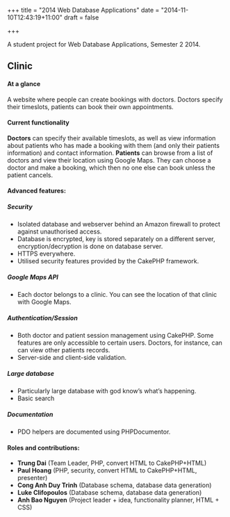 +++
title = "2014 Web Database Applications"
date = "2014-11-10T12:43:19+11:00"
draft = false

+++

A student project for Web Database Applications, Semester 2 2014.
## Clinic
#### At a glance
A website where people can create bookings with doctors. Doctors specify their timeslots, patients can book their own appointments.
#### Current functionality
**Doctors** can specify their available timeslots, as well as view information about patients who has made a booking with them (and only their patients information) and contact information.
**Patients** can browse from a list of doctors and view their location using Google Maps. They can choose a doctor and make a booking, which then no one else can book unless the patient cancels.
#### Advanced features:

##### Security
* Isolated database and webserver behind an Amazon firewall to protect against unauthorised access.
* Database is encrypted, key is stored separately on a different server, encryption/decryption is done on database server.
* HTTPS everywhere.
* Utilised security features provided by the CakePHP framework.

##### Google Maps API
* Each doctor belongs to a clinic. You can see the location of that clinic with Google Maps.

##### Authentication/Session
* Both doctor and patient session management using CakePHP. Some features are only accessible to certain users. Doctors, for instance, can can view other patients records.
* Server-side and client-side validation.

##### Large database
* Particularly large database with god know’s what’s happening.
* Basic search

##### Documentation
* PDO helpers are documented using PHPDocumentor.

#### Roles and contributions:
* **Trung Dai**
(Team Leader, PHP, convert HTML to CakePHP+HTML)
* **Paul Hoang**
(PHP, security, convert HTML to CakePHP+HTML, presenter)
* **Cong Anh Duy Trinh**
(Database schema, database data generation)
* **Luke Clifopoulos**
(Database schema, database data generation)
* **Anh Bao Nguyen**
(Project leader + idea, functionality planner, HTML + CSS)